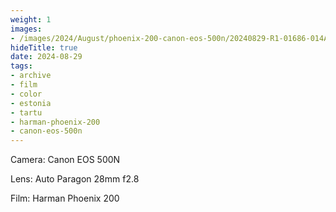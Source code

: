 ```yaml
---
weight: 1
images:
- /images/2024/August/phoenix-200-canon-eos-500n/20240829-R1-01686-014A.jpg
hideTitle: true
date: 2024-08-29
tags:
- archive
- film
- color
- estonia
- tartu
- harman-phoenix-200
- canon-eos-500n
---
```


Camera: Canon EOS 500N

Lens: Auto Paragon 28mm f2.8

Film: Harman Phoenix 200
